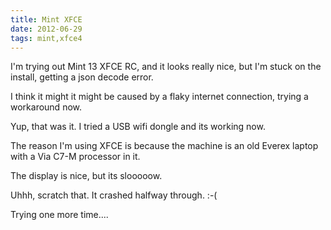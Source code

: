 ```yaml
---
title: Mint XFCE
date: 2012-06-29
tags: mint,xfce4
---
```

I'm trying out Mint 13 XFCE RC, and it looks really nice, but I'm stuck on the install, getting a json decode error.

I think it might it might be caused by a flaky internet connection, trying a workaround now.

Yup, that was it. I tried a USB wifi dongle and its working now.

The reason I'm using XFCE is because the machine is an old Everex laptop with a Via C7-M processor in it.

The display is nice, but its slooooow.

Uhhh, scratch that. It crashed halfway through. :-(

Trying one more time....

